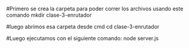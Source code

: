 #Primero se crea la carpeta para poder correr los archivos usando este comando mkdir clase-3-enrutador

#luego abrimos esa carpeta desde cmd cd clase-3-enrutador

#Luego ejecutamos con el siguiente comando:
node server.js